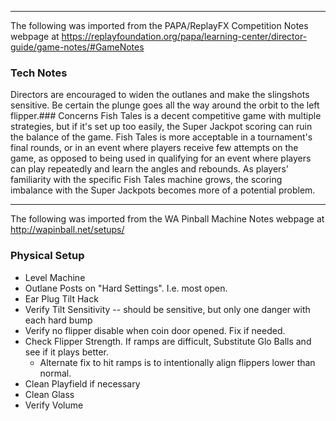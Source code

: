 ***
The following was imported from the PAPA/ReplayFX Competition Notes webpage at https://replayfoundation.org/papa/learning-center/director-guide/game-notes/#GameNotes
### Tech Notes
            
Directors are encouraged to widen the outlanes and make the slingshots sensitive. Be certain the plunge goes all the way around the orbit to the left flipper.### Concerns
Fish Tales is a decent competitive game with multiple strategies, but if it's set up too easily, the Super Jackpot scoring can ruin the balance of the game. Fish Tales is more acceptable in a tournament's final rounds, or in an event where players receive few attempts on the game, as opposed to being used in qualifying for an event where players can play repeatedly and learn the angles and rebounds. As players' familiarity with the specific Fish Tales machine grows, the scoring imbalance with the Super Jackpots becomes more of a potential problem.
***
The following was imported from the WA Pinball Machine Notes webpage at http://wapinball.net/setups/
### Physical Setup
-   Level Machine
-   Outlane Posts on "Hard Settings". I.e. most open.
-   Ear Plug Tilt Hack
-   Verify Tilt Sensitivity -- should be sensitive, but only one danger with each hard bump
-   Verify no flipper disable when coin door opened. Fix if needed.
-   Check Flipper Strength. If ramps are difficult, Substitute Glo Balls and see if it plays better.
    -   Alternate fix to hit ramps is to intentionally align flippers lower than normal.
-   Clean Playfield if necessary
-   Clean Glass
-   Verify Volume

